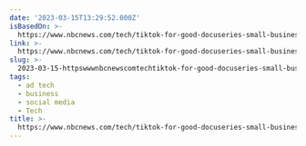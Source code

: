 ```yaml
---
date: '2023-03-15T13:29:52.000Z'
isBasedOn: >-
  https://www.nbcnews.com/tech/tiktok-for-good-docuseries-small-businesses-rcna74925
link: >-
  https://www.nbcnews.com/tech/tiktok-for-good-docuseries-small-businesses-rcna74925
slug: >-
  2023-03-15-httpswwwnbcnewscomtechtiktok-for-good-docuseries-small-businesses-rcna74925
tags:
  - ad tech
  - business
  - social media
  - Tech
title: >-
  https://www.nbcnews.com/tech/tiktok-for-good-docuseries-small-businesses-rcna74925
---
```


